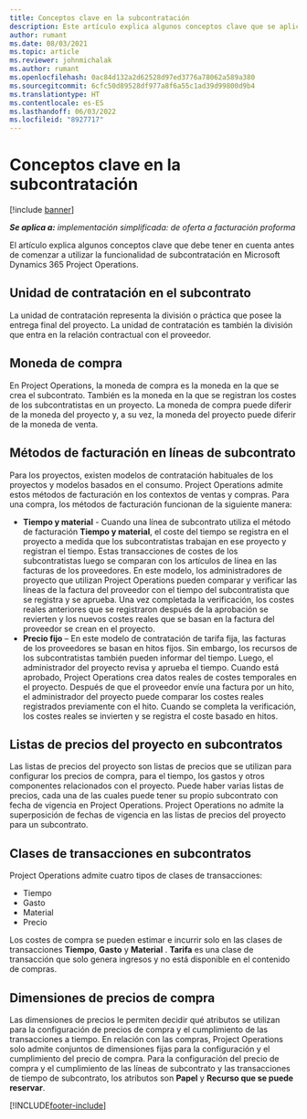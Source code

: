 ```yaml
---
title: Conceptos clave en la subcontratación
description: Este artículo explica algunos conceptos clave que se aplican a la subcontratación en Microsoft Dynamics 365 Project Operations.
author: rumant
ms.date: 08/03/2021
ms.topic: article
ms.reviewer: johnmichalak
ms.author: rumant
ms.openlocfilehash: 0ac84d132a2d62528d97ed3776a78062a589a380
ms.sourcegitcommit: 6cfc50d89528df977a8f6a55c1ad39d99800d9b4
ms.translationtype: HT
ms.contentlocale: es-ES
ms.lasthandoff: 06/03/2022
ms.locfileid: "8927717"
---
```

# <a name="key-concepts-in-subcontracting"></a>Conceptos clave en la subcontratación

[!include [banner](../../includes/dataverse-preview.md)]

_**Se aplica a:** implementación simplificada: de oferta a facturación proforma_

El artículo explica algunos conceptos clave que debe tener en cuenta antes de comenzar a utilizar la funcionalidad de subcontratación en Microsoft Dynamics 365 Project Operations.

## <a name="contracting-unit-on-the-subcontract"></a>Unidad de contratación en el subcontrato

La unidad de contratación representa la división o práctica que posee la entrega final del proyecto. La unidad de contratación es también la división que entra en la relación contractual con el proveedor.

## <a name="purchase-currency"></a>Moneda de compra

En Project Operations, la moneda de compra es la moneda en la que se crea el subcontrato. También es la moneda en la que se registran los costes de los subcontratistas en un proyecto. La moneda de compra puede diferir de la moneda del proyecto y, a su vez, la moneda del proyecto puede diferir de la moneda de venta.

## <a name="billing-methods-on-subcontract-lines"></a>Métodos de facturación en líneas de subcontrato

Para los proyectos, existen modelos de contratación habituales de los proyectos y modelos basados en el consumo. Project Operations admite estos métodos de facturación en los contextos de ventas y compras. Para una compra, los métodos de facturación funcionan de la siguiente manera:

- **Tiempo y material** - Cuando una línea de subcontrato utiliza el método de facturación **Tiempo y material**, el coste del tiempo se registra en el proyecto a medida que los subcontratistas trabajan en ese proyecto y registran el tiempo. Estas transacciones de costes de los subcontratistas luego se comparan con los artículos de línea en las facturas de los proveedores. En este modelo, los administradores de proyecto que utilizan Project Operations pueden comparar y verificar las líneas de la factura del proveedor con el tiempo del subcontratista que se registra y se aprueba. Una vez completada la verificación, los costes reales anteriores que se registraron después de la aprobación se revierten y los nuevos costes reales que se basan en la factura del proveedor se crean en el proyecto.
- **Precio fijo** – En este modelo de contratación de tarifa fija, las facturas de los proveedores se basan en hitos fijos. Sin embargo, los recursos de los subcontratistas también pueden informar del tiempo. Luego, el administrador del proyecto revisa y aprueba el tiempo. Cuando está aprobado, Project Operations crea datos reales de costes temporales en el proyecto. Después de que el proveedor envíe una factura por un hito, el administrador del proyecto puede comparar los costes reales registrados previamente con el hito. Cuando se completa la verificación, los costes reales se invierten y se registra el coste basado en hitos.

## <a name="project-price-lists-on-subcontracts"></a>Listas de precios del proyecto en subcontratos

Las listas de precios del proyecto son listas de precios que se utilizan para configurar los precios de compra, para el tiempo, los gastos y otros componentes relacionados con el proyecto. Puede haber varias listas de precios, cada una de las cuales puede tener su propio subcontrato con fecha de vigencia en Project Operations. Project Operations no admite la superposición de fechas de vigencia en las listas de precios del proyecto para un subcontrato.

## <a name="transaction-classes-on-subcontracts"></a>Clases de transacciones en subcontratos

Project Operations admite cuatro tipos de clases de transacciones:

- Tiempo
- Gasto
- Material
- Precio

Los costes de compra se pueden estimar e incurrir solo en las clases de transacciones **Tiempo**, **Gasto** y **Material** . **Tarifa** es una clase de transacción que solo genera ingresos y no está disponible en el contenido de compras.

## <a name="purchase-pricing-dimensions"></a>Dimensiones de precios de compra

Las dimensiones de precios le permiten decidir qué atributos se utilizan para la configuración de precios de compra y el cumplimiento de las transacciones a tiempo. En relación con las compras, Project Operations solo admite conjuntos de dimensiones fijas para la configuración y el cumplimiento del precio de compra. Para la configuración del precio de compra y el cumplimiento de las líneas de subcontrato y las transacciones de tiempo de subcontrato, los atributos son **Papel** y **Recurso que se puede reservar**.

[!INCLUDE[footer-include](../../includes/footer-banner.md)]
